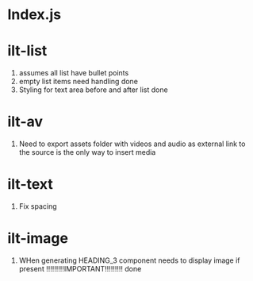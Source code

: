 # Index.js

# ilt-list
  1. assumes all list have bullet points
  2. empty list items need handling
  done
  3. Styling for text area before and after list
  done

# ilt-av
  1. Need to export assets folder with videos and audio as external link to the source is the only way to insert media

# ilt-text
  1. Fix spacing

# ilt-image
  1. WHen generating HEADING_3 component needs to display image if present !!!!!!!!!IMPORTANT!!!!!!!!!
  done